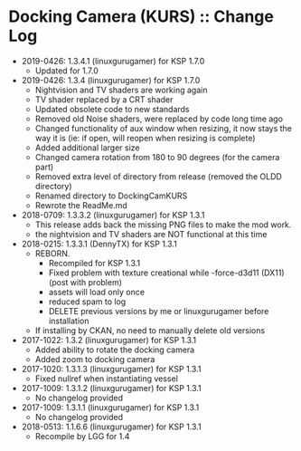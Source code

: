 # Docking Camera (KURS) :: Change Log

* 2019-0426: 1.3.4.1 (linuxgurugamer) for KSP 1.7.0
	+ Updated for 1.7.0
* 2019-0426: 1.3.4 (linuxgurugamer) for KSP 1.7.0
	+ Nightvision and TV shaders are working again
	+ TV shader replaced by a CRT shader
	+ Updated obsolete code to new standards
	+ Removed old Noise shaders, were replaced by code long time ago
	+ Changed functionality of aux window when resizing, it now stays the way it is (ie: if open, will reopen when resizing is complete)
	+ Added additional larger size
	+ Changed camera rotation from 180 to 90 degrees (for the camera part)
	+ Removed extra level of directory from release (removed the OLDD directory)
	+ Renamed directory to DockingCamKURS
	+ Rewrote the ReadMe.md
* 2018-0709: 1.3.3.2 (linuxgurugamer) for KSP 1.3.1
	+ This release adds back the missing PNG files to make the mod work.
	+ the nightvision and TV shaders are NOT functional at this time
* 2018-0215: 1.3.3.1 (DennyTX) for KSP 1.3.1
	+ REBORN.
		- Recompiled for KSP 1.3.1
		- Fixed problem with texture creational while -force-d3d11 (DX11) (post with problem)
		- assets will load only once
		- reduced spam to log
		- DELETE previous versions by me or linuxgurugamer before installation
	+ If installing by CKAN, no need to manually delete old versions
* 2017-1022: 1.3.2 (linuxgurugamer) for KSP 1.3.1
	+ Added ability to rotate the docking camera
	+ Added zoom to docking camera
* 2017-1020: 1.3.1.3 (linuxgurugamer) for KSP 1.3.1
	+ Fixed nullref when instantiating vessel
* 2017-1009: 1.3.1.2 (linuxgurugamer) for KSP 1.3.1
	+ No changelog provided
* 2017-1009: 1.3.1.1 (linuxgurugamer) for KSP 1.3.1
	+ No changelog provided
* 2018-0513: 1.1.6.6 (linuxgurugamer) for KSP 1.3.1
	+ Recompile by LGG for 1.4

